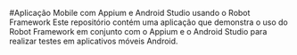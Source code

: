 #Aplicação Mobile com Appium e Android Studio usando o Robot Framework
Este repositório contém uma aplicação que demonstra o uso do Robot Framework em conjunto com o Appium e o Android Studio para realizar testes em aplicativos móveis Android.
